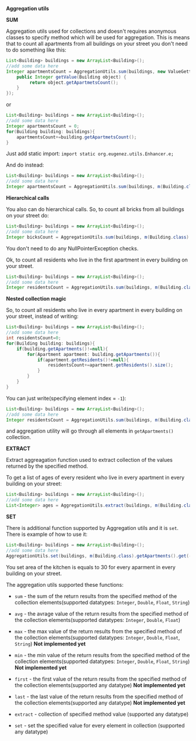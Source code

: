 **Aggregation utils**


**SUM**

Aggregation utils used for collections and doesn't requires anonymous classes to specify method which will be used for aggregation.
This is means that to count all apartments from all buildings on your street you don't need to do something like this:

```java
List<Building> buildings = new ArrayList<Building>();
//add some data here
Integer apartmentsCount = AggregationUtils.sum(buildings, new ValueGetter<Building, Integer>() {
    public Integer getValue(Building object) {
         return object.getApartmetsCount();
    }
});
````

or

```java
List<Building> buildings = new ArrayList<Building>();
//add some data here
Integer apartmentsCount = 0;
for(Building building: buildings){
    apartmentsCount+=building.getApartmetsCount();
}
````
Just add static import: `import static org.eugenez.utils.Enhancer.e;`

And do instead:

```java
List<Building> buildings = new ArrayList<Building>();
//add some data here
Integer apartmentsCount = AggregationUtils.sum(buildings, m(Building.class).getApartmetsCount());
````

**Hierarchical calls**

You also can do hierarchical calls. So, to count all bricks from all buildings on your street do:

```java
List<Building> buildings = new ArrayList<Building>();
//add some data here
Integer bicksCount = AggregationUtils.sum(buildings, m(Building.class).getBuildingFrame().getBricks().size()));
````

You don't need to do any NullPointerException checks.

Ok, to count all residents who live in the first apartment in every building on your street.

```java
List<Building> buildings = new ArrayList<Building>();
//add some data here
Integer residentsCount = AggregationUtils.sum(buildings, m(Building.class).getApartments().get(0).getResidents().size());
````

**Nested collection magic**

So, to count all residents who live in every apartment in every building on your street, instead of writing:

```java
List<Building> buildings = new ArrayList<Building>();
//add some data here
int residentsCount=0;
for(Building building: buildings){
    if(building.getApartments()!=null){
        for(Apartment apartment: building.getApartments()){
            if(apartment.getResidents()!=null){
                residentsCount+=apartment.getResidents().size();
            }
        }
    }
}
````

You can just write(specifying element index = `-1`):

```java
List<Building> buildings = new ArrayList<Building>();
//add some data here
Integer residentsCount = AggregationUtils.sum(buildings, m(Building.class).getApartments().get(-1).getResidents().size());
````

and aggregation utility will go through all elements in `getApartments()` collection.


**EXTRACT**

Extract aggreagation function used to extract collection of the values returned by the specified method.

To get a list of ages of every resident who live in every apartment in every building on your street:

```java
List<Building> buildings = new ArrayList<Building>();
//add some data here
List<Integer> ages = AggregationUtils.extract(buildings, m(Building.class).getApartments().get(-1).getResidents().get(-1).getAge());
````


**SET**

There is additional function supported by Aggregation utils and it is `set`. There is example of how to use it:

```java
List<Building> buildings = new ArrayList<Building>();
//add some data here
AggregationUtils.set(buildings, m(Building.class).getApartments().get(-1).getKithcen().setArea(30));
````

You set area of the kitchen is equals to 30 for every aparment in every building on your street.

The aggregation utils supported these functions:

- `sum` - the sum of the return results from the specified method of the collection elements(supported datatypes: `Integer`, `Double`, `Float`, `String`)
- `avg` - the avrage value of the return results from the specified method of the collection elements(supported datatypes: `Integer`, `Double`, `Float`)
- `max` - the max value of the return results from the specified method of the collection elements(supported datatypes: `Integer`, `Double`, `Float`, `String`) **Not implemented yet**
- `min` - the min value of the return results from the specified method of the collection elements(supported datatypes: `Integer`, `Double`, `Float`, `String`) **Not implemented yet**
- `first` - the first value of the return results from the specified method of the collection elements(supported any datatype) **Not implemented yet**
- `last` - the last value of the return results from the specified method of the collection elements(supported any datatype) **Not implemented yet**

- `extract` - collection of specified method value (supported any datatype)

- `set` - set the specified value for every element in collection (supported any datatype)